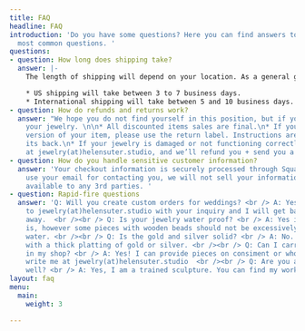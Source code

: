 ```yaml
---
title: FAQ
headline: FAQ
introduction: 'Do you have some questions? Here you can find answers to some of the
  most common questions. '
questions:
- question: How long does shipping take?
  answer: |-
    The length of shipping will depend on your location. As a general guide:

    * US shipping will take between 3 to 7 business days.
    * International shipping will take between 5 and 10 business days.
- question: How do refunds and returns work?
  answer: "We hope you do not find yourself in this position, but if you need to return
    your jewelry. \n\n* All discounted items sales are final.\n* If you’d like another
    version of your item, please use the return label. Instructions are printed on
    its back.\n* If your jewelry is damaged or not functioning correctly, email us
    at jewelry(at)helensuter.studio, and we’ll refund you + send you a new one ASAP!"
- question: How do you handle sensitive customer information?
  answer: 'Your checkout information is securely processed through Square. We only
    use your email for contacting you, we will not sell your information or make it
    available to any 3rd parties. '
- question: Rapid-fire questions
  answer: 'Q: Will you create custom orders for weddings? <br /> A: Yes! just write
    to jewelry(at)helensuter.studio with your inquiry and I will get back to you right
    away.  <br /><br /> Q: Is your jewelry water proof? <br /> A: Yes it generally
    is, however some pieces with wooden beads should not be excessively exposed to
    water. <br /><br /> Q: Is the gold and silver solid? <br /> A: No. It is copper
    with a thick platting of gold or silver. <br /><br /> Q: Can I carry your jewelry
    in my shop? <br /> A: Yes! I can provide pieces on consiment or wholesale. Just
    write me at jewelry(at)helensuter.studio  <br /><br /> Q: Are you an artist as
    well? <br /> A: Yes, I am a trained sculpture. You can find my work at helensuter.studio'
layout: faq
menu:
  main:
    weight: 3

---
```

